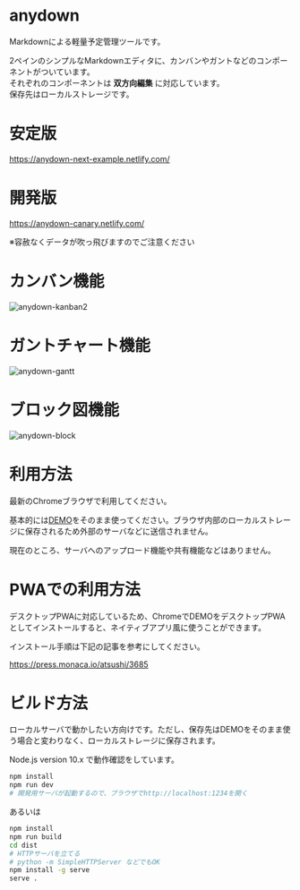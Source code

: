 # anydown

Markdownによる軽量予定管理ツールです。

2ペインのシンプルなMarkdownエディタに、カンバンやガントなどのコンポーネントがついています。  
それぞれのコンポーネントは **双方向編集** に対応しています。  
保存先はローカルストレージです。

# 安定版

https://anydown-next-example.netlify.com/

# 開発版

https://anydown-canary.netlify.com/

※容赦なくデータが吹っ飛びますのでご注意ください

# カンバン機能

![anydown-kanban2](https://user-images.githubusercontent.com/3132889/53783359-8f91a380-3f54-11e9-944b-df1ac1b4488d.gif)

# ガントチャート機能

![anydown-gantt](https://user-images.githubusercontent.com/3132889/53783356-8dc7e000-3f54-11e9-86ad-c4d702f7d133.gif)

# ブロック図機能

![anydown-block](https://user-images.githubusercontent.com/3132889/53783351-8a345900-3f54-11e9-83ca-98119c75f80d.gif)


# 利用方法

最新のChromeブラウザで利用してください。

基本的には[DEMO](https://anydown-next-example.netlify.com/)をそのまま使ってください。ブラウザ内部のローカルストレージに保存されるため外部のサーバなどに送信されません。

現在のところ、サーバへのアップロード機能や共有機能などはありません。

# PWAでの利用方法

デスクトップPWAに対応しているため、ChromeでDEMOをデスクトップPWAとしてインストールすると、ネイティブアプリ風に使うことができます。

インストール手順は下記の記事を参考にしてください。

https://press.monaca.io/atsushi/3685


# ビルド方法

ローカルサーバで動かしたい方向けです。ただし、保存先はDEMOをそのまま使う場合と変わりなく、ローカルストレージに保存されます。

Node.js version 10.x で動作確認をしています。

```bash
npm install
npm run dev
# 開発用サーバが起動するので、ブラウザでhttp://localhost:1234を開く
```

あるいは

```bash
npm install
npm run build
cd dist
# HTTPサーバを立てる
# python -m SimpleHTTPServer などでもOK
npm install -g serve
serve .
```
